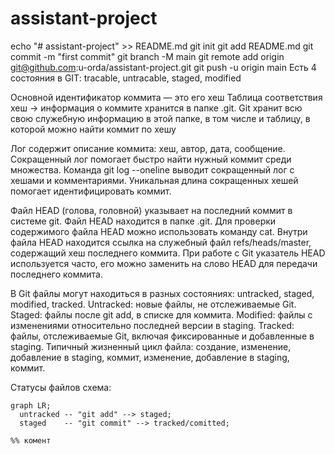 # assistant-project

echo "# assistant-project" >> README.md
git init
git add README.md
git commit -m "first commit"
git branch -M main
git remote add origin git@github.com:u-orda/assistant-project.git
git push -u origin main
Есть 4 состояния в GIT: tracable, untracable, staged, modified
 
Основной идентификатор коммита — это его хеш
Таблица соответствия хеш → информация о коммите хранится в папке .git.
Git хранит всю свою служебную информацию в этой папке, в том числе и таблицу, в которой можно найти коммит по хешу

Лог содержит описание коммита: хеш, автор, дата, сообщение.
Сокращенный лог помогает быстро найти нужный коммит среди множества.
Команда git log --oneline выводит сокращенный лог с хешами и комментариями.
Уникальная длина сокращенных хешей помогает идентифицировать коммит.

Файл HEAD (голова, головной) указывает на последний коммит в системе git. Файл HEAD находится в папке .git.
Для проверки содержимого файла HEAD можно использовать команду cat.
Внутри файла HEAD находится ссылка на служебный файл refs/heads/master, содержащий хеш последнего коммита.
При работе с Git указатель HEAD используется часто, его можно заменить на слово HEAD для передачи последнего коммита.

В Git файлы могут находиться в разных состояниях: untracked, staged, modified, tracked.
Untracked: новые файлы, не отслеживаемые Git.
Staged: файлы после git add, в списке для коммита.
Modified: файлы с изменениями относительно последней версии в staging.
Tracked: файлы, отслеживаемые Git, включая фиксированные и добавленные в staging.
Типичный жизненный цикл файла: создание, изменение, добавление в staging, коммит, изменение, добавление в staging, коммит.

Статусы файлов схема:

```mermaid
graph LR;
  untracked -- "git add" --> staged;
  staged    -- "git commit" --> tracked/comitted;

%% комент 

```


